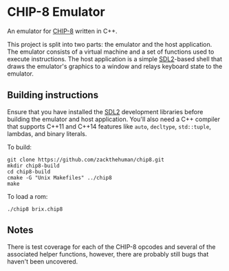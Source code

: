 # CHIP-8 Emulator

An emulator for [CHIP-8][1] written in C++.

This project is split into two parts: the emulator and the host application. The emulator consists of a virtual machine and a set of functions used to execute instructions. The host application is a simple [SDL2][2]-based shell that draws the emulator's graphics to a window and relays keyboard state to the emulator. 

## Building instructions
Ensure that you have installed the [SDL2][2] development libraries before building the emulator and host application. You'll also need a C++ compiler that supports C++11 and C++14 features like `auto`, `decltype`, `std::tuple`, lambdas, and binary literals.

To build:

    git clone https://github.com/zackthehuman/chip8.git
    mkdir chip8-build
    cd chip8-build
    cmake -G "Unix Makefiles" ../chip8
    make

To load a rom:

    ./chip8 brix.chip8
    
## Notes
There is test coverage for each of the CHIP-8 opcodes and several of the associated helper functions, however, there are probably still bugs that haven't been uncovered.

[1]: https://en.wikipedia.org/wiki/CHIP-8
[2]: https://www.libsdl.org/